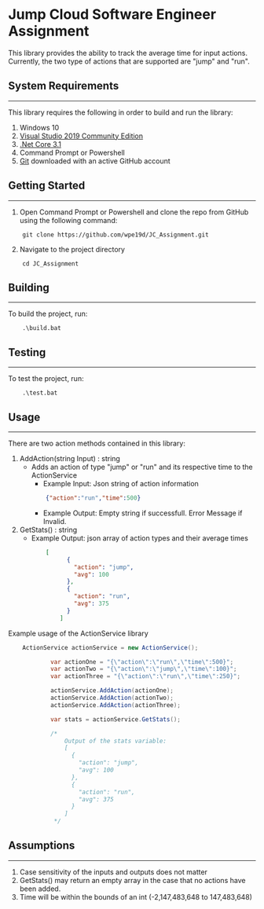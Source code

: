 # Jump Cloud Software Engineer Assignment
This library provides the ability to track the average time for input actions.  Currently, the two type of actions that are supported are "jump" and "run".

## System Requirements
---
This library requires the following in order to build and run the library:  
1. Windows 10
2. [Visual Studio 2019 Community Edition](https://visualstudio.microsoft.com/downloads/)
3. [.Net Core 3.1](https://dotnet.microsoft.com/download/dotnet/3.1)
4. Command Prompt or Powershell
5. [Git](https://git-scm.com/downloads) downloaded with an active GitHub account

## Getting Started
---
1. Open Command Prompt or Powershell and clone the repo from GitHub using the following command:
```
    git clone https://github.com/wpe19d/JC_Assignment.git
```
2. Navigate to the project directory
```
    cd JC_Assignment
```
## Building
---
To build the project, run:
```
    .\build.bat
```

## Testing
---
To test the project, run:
```
    .\test.bat
```
## Usage
---
There are two action methods contained in this library:
1. AddAction(string Input) : string
    - Adds an action of type "jump" or "run" and its respective time to the ActionService
        - Example Input: Json string of action information
        ```json
            {"action":"run","time":500}
        ```
        - Example Output: Empty string if successfull.  Error Message if Invalid.
2. GetStats() : string
    - Example Output: json array of action types and their average times
        ```json
            [
                  {
                    "action": "jump",
                    "avg": 100
                  },
                  {
                    "action": "run",
                    "avg": 375
                  }
                ]
        ```

Example usage of the ActionService library
```csharp
    ActionService actionService = new ActionService();

            var actionOne = "{\"action\":\"run\",\"time\":500}";
            var actionTwo = "{\"action\":\"jump\",\"time\":100}";
            var actionThree = "{\"action\":\"run\",\"time\":250}";

            actionService.AddAction(actionOne);
            actionService.AddAction(actionTwo);
            actionService.AddAction(actionThree);

            var stats = actionService.GetStats();

            /*
                Output of the stats variable: 
                [
                  {
                    "action": "jump",
                    "avg": 100
                  },
                  {
                    "action": "run",
                    "avg": 375
                  }
                ]
             */
```

## Assumptions
---
1. Case sensitivity of the inputs and outputs does not matter
2. GetStats() may return an empty array in the case that no actions have been added.
3. Time will be within the bounds of an int (-2,147,483,648 to 147,483,648)

